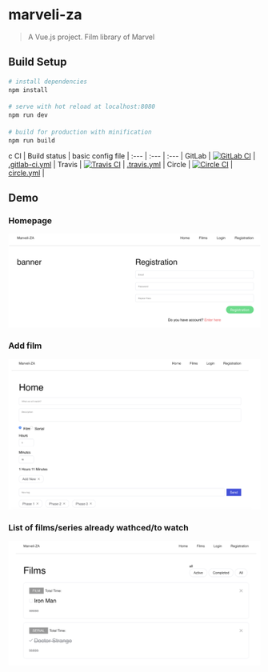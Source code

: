 # marveli-za

> A Vue.js project. Film library of Marvel 

## Build Setup

``` bash
# install dependencies
npm install

# serve with hot reload at localhost:8080
npm run dev

# build for production with minification
npm run build

```
c
CI | Build status | basic config file | 
:--- | :--- | :--- |
GitLab | [![GitLab CI](https://gitlab.com/zabolennyi/marveli-za/badges/master/pipeline.svg)](https://gitlab.com/zabolennyi/marveli-za/commits/master) | [.gitlab-ci.yml](.gitlab-ci.yml) |
Travis | [![Travis CI](https://travis-ci.org/zabolennyi/marveli-za.svg?branch=master)](https://travis-ci.org/zabolennyi/marveli-za) | [.travis.yml](.travis.yml) | 
Circle | [![Circle CI](https://circleci.com/gh/zabolennyi/marveli-za.svg?style=svg)](https://circleci.com/gh/zabolennyi/marveli-za) | [circle.yml](circle.yml) |

## Demo

### Homepage
<img src="static/1.png">

### Add film
<img src="static/2.png">

### List of films/series already wathced/to watch
<img src="static/3.png">

